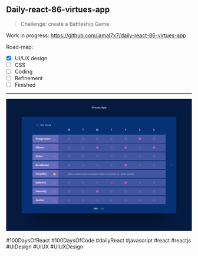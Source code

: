 ## Daily-react-86-virtues-app

> Challenge: create a Battleship Game.

Work in progress: https://github.com/jamal7x7/daily-react-86-virtues-app

Road-map:

- [x] UI/UX design
- [ ] CSS
- [ ] Coding
- [ ] Refinement
- [ ] Finished

---

![Alt text](src/images/daily-react-86-virtues-app.png?raw=true "App UI")



#100DaysOfReact #100DaysOfCode #dailyReact #javascript #react #reactjs #UIDesign #UIUX #UIUXDesign
